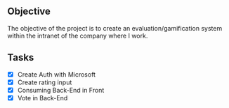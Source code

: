 ## Objective

The objective of the project is to create an evaluation/gamification system within the intranet of the company where I work.

## Tasks

- [x] Create Auth with Microsoft
- [x] Create rating input
- [x] Consuming Back-End in Front
- [x] Vote in Back-End
